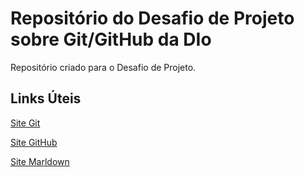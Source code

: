 # Repositório do Desafio de Projeto sobre Git/GitHub da DIo
Repositório criado para o Desafio de Projeto.

## Links Úteis
[Site Git](https://git-scm.com/)

[Site GitHub](https://github.com)

[Site Marldown](https://www.markdownguide.org/)
